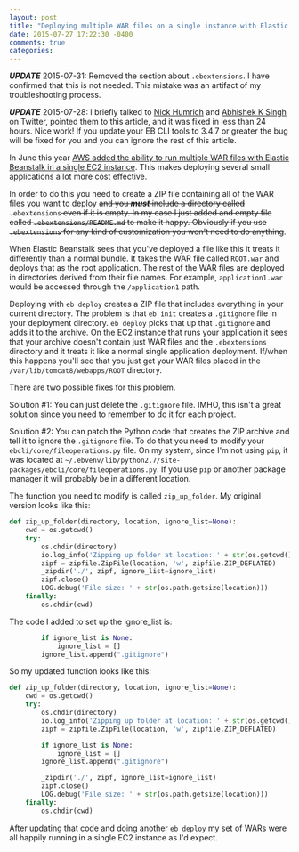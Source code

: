 ```yaml
---
layout: post
title: "Deploying multiple WAR files on a single instance with Elastic Beanstalk's command-line tools"
date: 2015-07-27 17:22:30 -0400
comments: true
categories: 
---
```


**_UPDATE_** 2015-07-31: Removed the section about `.ebextensions`.  I have confirmed that this is not needed.  This mistake was an artifact of my troubleshooting process.

**_UPDATE_** 2015-07-28: I briefly talked to [Nick Humrich](https://twitter.com/nhumrich) and [Abhishek K Singh](https://twitter.com/abhik5ingh) on Twitter, pointed them to this article, and it was fixed in less than 24 hours.  Nice work!  If you update your EB CLI tools to 3.4.7 or greater the bug will be fixed for you and you can ignore the rest of this article.

In June this year [AWS added the ability to run multiple WAR files with Elastic Beanstalk in a single EC2 instance](http://aws.amazon.com/about-aws/whats-new/2015/06/aws-elastic-beanstalk-supports-multiple-war-files-and-m4-instances/).  This makes deploying several small applications a lot more cost effective.

In order to do this you need to create a ZIP file containing all of the WAR files you want to deploy ~~and you **_must_** include a directory called `.ebextensions` even if it is empty.  In my case I just added and empty file called `.ebextensions/README.md` to make it happy.  Obviously if you use `.ebextensions` for any kind of customization you won't need to do anything~~.

When Elastic Beanstalk sees that you've deployed a file like this it treats it differently than a normal bundle.  It takes the WAR file called `ROOT.war` and deploys that as the root application.  The rest of the WAR files are deployed in directories derived from their file names.  For example, `application1.war` would be accessed through the `/application1` path.

Deploying with `eb deploy` creates a ZIP file that includes everything in your current directory.  The problem is that `eb init` creates a `.gitignore` file in your deployment directory.  `eb deploy` picks that up that `.gitignore` and adds it to the archive.  On the EC2 instance that runs your application it sees that your archive doesn't contain just WAR files and the `.ebextensions` directory and it treats it like a normal single application deployment.  If/when this happens you'll see that you just get your WAR files placed in the `/var/lib/tomcat8/webapps/ROOT` directory.

There are two possible fixes for this problem.

Solution #1: You can just delete the `.gitignore` file.  IMHO, this isn't a great solution since you need to remember to do it for each project.

Solution #2: You can patch the Python code that creates the ZIP archive and tell it to ignore the `.gitignore` file.  To do that you need to modify your `ebcli/core/fileoperations.py` file.  On my system, since I'm not using `pip`, it was located at `~/.ebvenv/lib/python2.7/site-packages/ebcli/core/fileoperations.py`.  If you use `pip` or another package manager it will probably be in a different location.

The function you need to modify is called `zip_up_folder`.  My original version looks like this:

``` python
def zip_up_folder(directory, location, ignore_list=None):
    cwd = os.getcwd()
    try:
        os.chdir(directory)
        io.log_info('Zipping up folder at location: ' + str(os.getcwd()))
        zipf = zipfile.ZipFile(location, 'w', zipfile.ZIP_DEFLATED)
        _zipdir('./', zipf, ignore_list=ignore_list)
        zipf.close()
        LOG.debug('File size: ' + str(os.path.getsize(location)))
    finally:
        os.chdir(cwd)
```

The code I added to set up the ignore_list is:

``` python
        if ignore_list is None:
            ignore_list = []
        ignore_list.append(".gitignore")
```

So my updated function looks like this:

``` python
def zip_up_folder(directory, location, ignore_list=None):
    cwd = os.getcwd()
    try:
        os.chdir(directory)
        io.log_info('Zipping up folder at location: ' + str(os.getcwd()))
        zipf = zipfile.ZipFile(location, 'w', zipfile.ZIP_DEFLATED)

        if ignore_list is None:
            ignore_list = []
        ignore_list.append(".gitignore")

        _zipdir('./', zipf, ignore_list=ignore_list)
        zipf.close()
        LOG.debug('File size: ' + str(os.path.getsize(location)))
    finally:
        os.chdir(cwd)
```

After updating that code and doing another `eb deploy` my set of WARs were all happily running in a single EC2 instance as I'd expect.